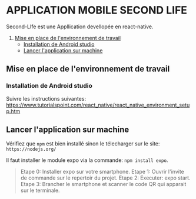 
# APPLICATION MOBILE SECOND LIFE 
Second-LIfe est une Appllication devellopée en react-native. 

1. [Mise en place de l'environnement de travail](#mise-en-place-de-l'environnement-de-travail)
    * [Installation de Android studio](#installation-de-Android-studio)
    * [Lancer l'application sur machine](#lancer-l'-application-sur-machine)


## Mise en place de l'environnement de travail

### Installation de Android studio
Suivre les instructions suivantes: https://www.tutorialspoint.com/react_native/react_native_environment_setup.htm

## Lancer l'application sur machine
Vérifiez que `npm` est bien installé sinon le télecharger sur le site: `https://nodejs.org/`


Il faut installer le module expo via la commande: `npm install expo`.

> Etape 0: Installer expo sur votre smartphone.
> Etape 1: Ouvrir l'invite de commande sur le repertoir du projet.
> Etape 2: Executer: expo start.
> Etape 3: Brancher le smartphone et scanner le code QR qui apparait sur le terminale.



